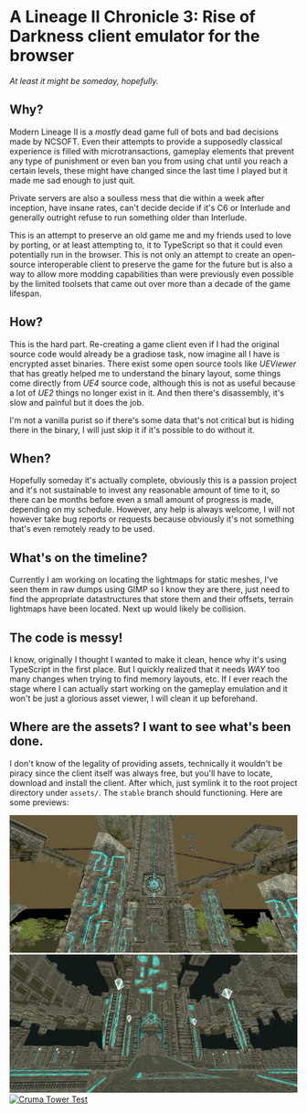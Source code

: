 # A Lineage II Chronicle 3: Rise of Darkness client emulator for the browser
_At least it might be someday, hopefully._

## Why?
Modern Lineage II is a _mostly_ dead game full of bots and bad decisions made by NCSOFT. Even their attempts to provide a supposedly classical experience is filled with microtransactions, gameplay elements that prevent any type of punishment or even ban you from using chat until you reach a certain levels, these might have changed since the last time I played but it made me sad enough to just quit.

Private servers are also a soulless mess that die within a week after inception, have insane rates, can't decide decide if it's C6 or Interlude and generally outright refuse to run something older than Interlude.

This is an attempt to preserve an old game me and my friends used to love by porting, or at least attempting to, it to TypeScript so that it could even potentially run in the browser. This is not only an attempt to create an open-source interoperable client to preserve the game for the future but is also a way to allow more modding capabilities than were previously even possible by the limited toolsets that came out over more than a decade of the game lifespan.

## How?
This is the hard part. Re-creating a game client even if I had the original source code would already be a gradiose task, now imagine all I have is encrypted asset binaries. There exist some open source tools like _UEViewer_ that has greatly helped me to understand the binary layout, some things come directly from _UE4_ source code, although this is not as useful because a lot of _UE2_ things no longer exist in it. And then there's disassembly, it's slow and painful but it does the job.

I'm not a vanilla purist so if there's some data that's not critical but is hiding there in the binary, I will just skip it if it's possible to do without it.

## When?
Hopefully someday it's actually complete, obviously this is a passion project and it's not sustainable to invest any reasonable amount of time to it, so there can be months before even a small amount of progress is made, depending on my schedule. However, any help is always welcome, I will not however take bug reports or requests because obviously it's not something that's even remotely ready to be used.

## What's on the timeline?
Currently I am working on locating the lightmaps for static meshes, I've seen them in raw dumps using GIMP so I know they are there, just need to find the appropriate datastructures that store them and their offsets, terrain lightmaps have been located. Next up would likely be collision.

## The code is messy!
I know, originally I thought I wanted to make it clean, hence why it's using TypeScript in the first place. But I quickly realized that it needs *WAY* too many changes when trying to find memory layouts, etc. If I ever reach the stage where I can actually start working on the gameplay emulation and it won't be just a glorious asset viewer, I will clean it up beforehand.

## Where are the assets? I want to see what's been done.
I don't know of the legality of providing assets, technically it wouldn't be piracy since the client itself was always free, but you'll have to locate, download and install the client. After which, just symlink it to the root project directory under `assets/`. The `stable` branch should functioning. Here are some previews:

![](docs/tower_outside.jpg)
![](docs/tower_inside.jpg)
[![Cruma Tower Test](https://img.youtube.com/vi/BczqLQM8Y4g/0.jpg)](https://www.youtube.com/watch?v=BczqLQM8Y4g)